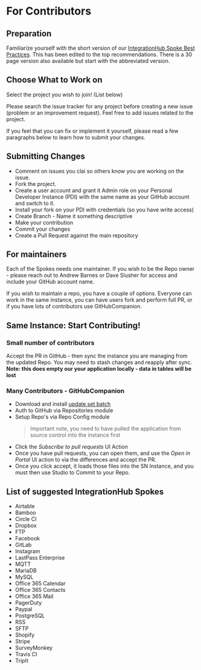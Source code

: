 # For Contributors

## Preparation

Familiarize yourself with the short version of our [IntegrationHub Spoke Best Practices](SpokeDevelopmentBestPracticesPublic.docx). This has been edited to the top recommendations. There is a 30 page version also available but start with the abbreviated version.

## Choose What to Work on

Select the project you wish to join! (List below)

Please search the issue tracker for any project before creating a new issue (problem or an improvement request). Feel free to add issues related to the project.

If you feel that you can fix or implement it yourself, please read a few paragraphs below to learn how to submit your changes.

## Submitting Changes

* Comment on issues you clai so others know you are working on the issue.
* Fork the project.
* Create a user account and grant it Admin role on your Personal Developer Instance (PDI) with the same name as your GitHub account and switch to it.
* Install your fork on your PDI with credentials (so you have write access)
* Create Branch - Name it something descriptive
* Make your contribution
* Commit your changes
* Create a Pull Request against the main repository

## For maintainers

 Each of the Spokes needs one maintainer. If you wish to be the Repo owner - please reach out to Andrew Barnes or Dave Slusher for access and include your GitHub account name.

 If you wish to maintain a repo, you have a couple of options. Everyone can work in the same instance, you can have users fork and perform full PR, or if you have lots of contributors use GitHubCompanion.

## Same Instance: Start Contributing!

### Small number of contributors

Accept the PR in GitHub - then sync the instance you are managing from the updated Repo. You may need to stash changes and reapply after sync. **Note: this does empty our your application locally - data in tables will be lost**

### Many Contributors - GitHubCompanion

* Download and install [update set batch](https://github.com/ServiceNowDevProgram/SpoketoberfestResources/raw/master/2GHC.xml)
* Auth to GitHub via Repositories module
* Setup Repo's via Repo Config module
    > Important note, you need to have pulled the application from source control into the instance first
*  Click the *Subscribe to pull requests* UI Action
* Once you have pull requests, you can open them, and use the *Open in Portal* UI action to via the differences and accept the PR.
* Once you click accept, it loads those files into the SN Instance, and you must then use Studio to Commit to your Repo.

## List of suggested IntegrationHub Spokes

* Airtable
* Bamboo
* Circle CI
* Dropbox
* FTP
* Facebook
* GitLab
* Instagram
* LastPass Enterprise
* MQTT
* MariaDB
* MySQL
* Office 365 Calendar
* Office 365 Contacts
* Office 365 Mail
* PagerDuty
* Paypal
* PostgreSQL
* RSS
* SFTP
* Shopify
* Stripe
* SurveyMonkey
* Travis CI
* TripIt
